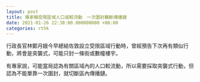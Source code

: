 ```yaml
---
layout: post
title: 專家稱受限區域人口或較流動　一次圍封難斷傳播鏈
date: 2021-01-26 22:38:00.000000000 +08:00
categories: rthk
---
```


行政長官林鄭月娥今早總結佐敦設立受限區域行動時，曾經預告下次再有類似行動，將會是突襲式，可能只封一條街或數幢樓宇。

有專家說，可能當局認為有關區域內的人口較流動，所以需要採取突襲式行動，但認為不能單靠一次圍封，就切斷區內傳播鏈。
